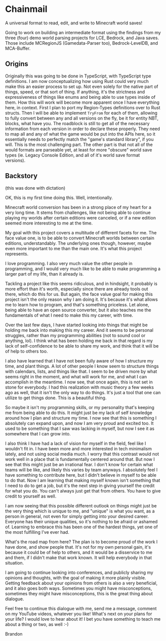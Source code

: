 # Chainmail

A universal format to read, edit, and write to Minecraft world saves!

Going to work on building an intermediate format using the findings from my three (four) demo world parsing projects for LCE, Bedrock, and Java saves. Those include MCRegionJS (Gamedata-Parser too), Bedrock-LevelDB, and MCA-Buffer.

## Origins

Originally this was going to be done in TypeScript, with TypeScript type definitions. I am now conceptualizing how using Rust could very much make this an easier process to set up. Not even solely for the native part of things, speed, or that sort of thing. If anything, it's the strictness and expressiveness of things like enums and being able to use types inside of them. How this will work will become more apparent once I have everything here, in context. First I plan to port my Region-Types definitions over to Rust structs. Then I will be able to implement `TryFrom` for each of them, allowing to fully convert between any and all versions on the fly, be it for entity NBT, blocks, what have you. The roadblock is still to get all of the necessary information from each version in order to declare these properly. They need to map all and any of what the game would be put into the APIs here, so it essentially needs to perfectly match the "game's standard library", if you will. This is the most challenging part. The other part is that not all of the would formats are parseable yet, at least for more "obscure" world save types (ie. Legacy Console Edition, and all of it's world save format versions).

## Backstory

(this was done with dictation)

OK, this is my first time doing this. Well, intentionally.

Minecraft world conversion has been in a strong place of my heart for a very long time. It stems from challenges, like not being able to continue playing my worlds after certain editions were canceled, or if a new edition seemed more interesting to me at the time.

My goal with this project covers a multitude of different facets for me. The face value one, is to be able to convert Minecraft worlds between certain editions, understandably. The underlying ones though, however, maybe even more important to me than the main one. It's what this project represents.

I love programming. I also very much value the other people in programming, and I would very much like to be able to make programming a larger part of my life, than it already is.

Tackling a project like this seems ridiculous, and in hindsight, it probably is more effort than it's worth, especially since there are already tools out there, which do this for us. But again, the face value goal for making this project isn't the only reason why I am doing it. It's because it's what allows me to learn how to program, and that's something priceless. Let alone, being able to have an open source converter, but it also teaches me the fundamentals of what I need to make this my career, with time.

Over the last few days, I have started looking into things that might be holding me back into making this my career. And it seems to be personal struggles, rather than my programming abilities (not to sound cool or anything, lol). I think what has been holding me back in that regard is my lack of self-confidence to be able to share my work, and think that it will be of help to others too.

I also have learned that I have not been fully aware of how I structure my time, and plant things. A lot of other people I know seem to structure things with calendars, lists, and things like that. I seem to be driven more by what seems right in the moment, and what will work for me, and what I can accomplish in the meantime. I now see, that once again, this is not set in stone for everybody. I had this realization with music theory a few weeks ago as well, that it isn't the only way to do things. It's just a tool that one can utilize to get things done. This is a beautiful thing.

So maybe it isn't my programming skills, or my personality that's keeping me from being able to do this. It might just be my lack of self knowledge around how I plan and structure my time. I now see that this is something I absolutely can expand upon, and now I am very proud and excited too. It used to be something that I saw was lacking in myself, but now I see it as somewhere that I can grow into.

I also think I have had a lack of vision for myself in the field, feel like I wouldn't fit in. I have been more and more interested in tech minimalism lately, and not using social media much. I worry that this contrast would not work well in a place that is fundamentally centered around that. But now I see that this might just be an irrational fear. I don't know for certain what teams will be like, and likely this varies by team anyways. I absolutely feel I have something to contribute here, but I didn't believe in myself to be able to do that. Now I am learning that making myself known isn't something that I need to do to get a job, but it's the next step in giving yourself the credit for what you do. You can't always just get that from others. You have to give credit to yourself as well.

I am now seeing that this possible different outlook on things might just be the very thing which is unique to me, and "unique" is what you want, as a person in general, not even for simply getting into your desired career. Everyone has their unique qualities, so it's nothing to be afraid or ashamed of. Learning to embrace this has been one of the hardest things, yet one of the most fulfilling I've ever had.

What's the road map from here? The plan is to become proud of the work I have done, and show people that. It's not for my own personal gain, it's because it could be of help to others, and it would be a disservice to me and them, if I didn't make that work known. It will help everybody in that situation.

I am going to continue looking into conferences, and publicly sharing my opinions and thoughts, with the goal of making it more plainly visible. Getting feedback about your opinions from others is also a very beneficial, and it also goes both ways. Sometimes you might have misconceptions, sometimes they might have misconceptions, this is the great thing about dialogue.

Feel free to continue this dialogue with me, send me a message, comment on my YouTube videos, whatever you like! What's next on your plans for your life? I would love to hear about it! I bet you have something to teach me about a thing or two, as well :-)

Brandon
